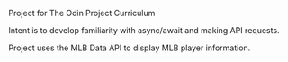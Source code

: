 Project for The Odin Project Curriculum

Intent is to develop familiarity with async/await and making API requests.

Project uses the MLB Data API to display MLB player information.